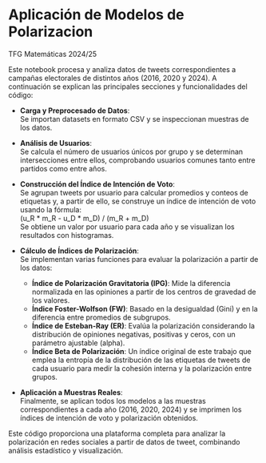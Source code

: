 # Aplicación de Modelos de Polarizacion

TFG Matemáticas 2024/25

Este notebook procesa y analiza datos de tweets correspondientes a campañas electorales de distintos años (2016, 2020 y 2024). A continuación se explican las principales secciones y funcionalidades del código:

- **Carga y Preprocesado de Datos**:  
  Se importan datasets en formato CSV y se inspeccionan muestras de los datos.

- **Análisis de Usuarios**:  
  Se calcula el número de usuarios únicos por grupo y se determinan intersecciones entre ellos, comprobando usuarios comunes tanto entre partidos como entre años.

- **Construcción del Índice de Intención de Voto**:  
  Se agrupan tweets por usuario para calcular promedios y conteos de etiquetas y, a partir de ello, se construye un índice de intención de voto usando la fórmula:  
  (u_R * m_R - u_D * m_D) / (m_R + m_D)  
  Se obtiene un valor por usuario para cada año y se visualizan los resultados con histogramas.

- **Cálculo de Índices de Polarización**:  
  Se implementan varias funciones para evaluar la polarización a partir de los datos:
  - **Índice de Polarización Gravitatoria (IPG)**: Mide la diferencia normalizada en las opiniones a partir de los centros de gravedad de los valores.
  - **Índice Foster-Wolfson (FW)**: Basado en la desigualdad (Gini) y en la diferencia entre promedios de subgrupos.
  - **Índice de Esteban-Ray (ER)**: Evalúa la polarización considerando la distribución de opiniones negativas, positivas y ceros, con un parámetro ajustable (alpha).
  - **Índice Beta de Polarización**: Un índice original de este trabajo que emplea la entropía de la distribución de las etiquetas de tweets de cada usuario para medir la cohesión interna y la polarización entre grupos.

- **Aplicación a Muestras Reales**:  
  Finalmente, se aplican todos los modelos a las muestras correspondientes a cada año (2016, 2020, 2024) y se imprimen los índices de intención de voto y polarización obtenidos.

Este código proporciona una plataforma completa para analizar la polarización en redes sociales a partir de datos de tweet, combinando análisis estadístico y visualización.
